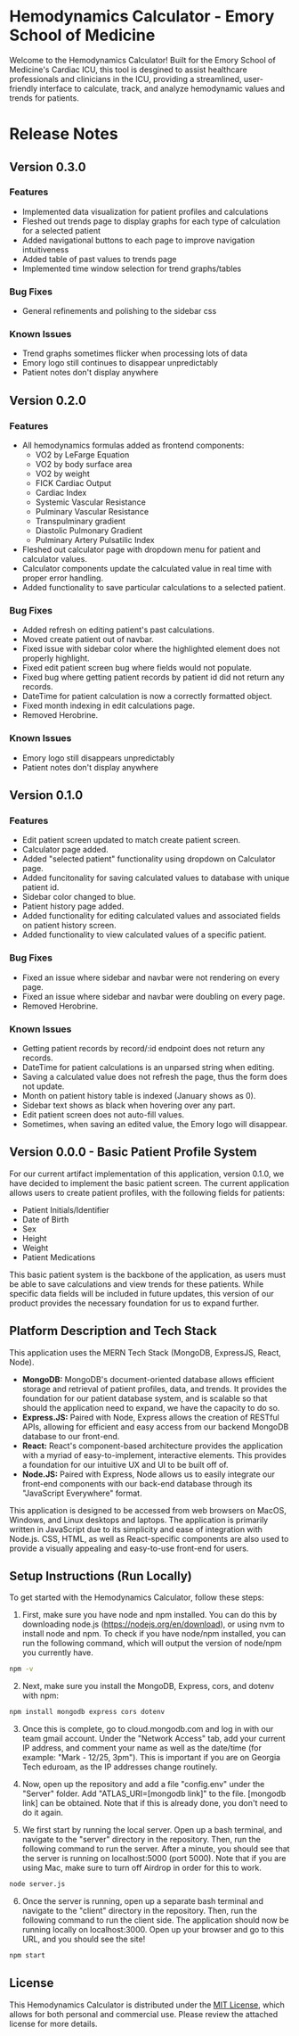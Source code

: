 # Hemodynamics Calculator - Emory School of Medicine

Welcome to the Hemodynamics Calculator! Built for the Emory School of Medicine's Cardiac ICU, this tool is desgined to assist healthcare professionals and clinicians in the ICU, providing a streamlined, user-friendly interface to calculate, track, and analyze hemodynamic values and trends for patients.

# Release Notes

## Version 0.3.0

### Features
* Implemented data visualization for patient profiles and calculations
* Fleshed out trends page to display graphs for each type of calculation for a selected patient
* Added navigational buttons to each page to improve navigation intuitiveness
* Added table of past values to trends page
* Implemented time window selection for trend graphs/tables

### Bug Fixes
* General refinements and polishing to the sidebar css

### Known Issues
* Trend graphs sometimes flicker when processing lots of data
* Emory logo still continues to disappear unpredictably
* Patient notes don't display anywhere

## Version 0.2.0

### Features
* All hemodynamics formulas added as frontend components:
   * VO2 by LeFarge Equation
   * VO2 by body surface area
   * VO2 by weight
   * FICK Cardiac Output
   * Cardiac Index
   * Systemic Vascular Resistance
   * Pulminary Vascular Resistance
   * Transpulminary gradient
   * Diastolic Pulmonary Gradient
   * Pulminary Artery Pulsatilic Index
* Fleshed out calculator page with dropdown menu for patient and calculator values.
* Calculator components update the calculated value in real time with proper error handling.
* Added functionality to save particular calculations to a selected patient.

### Bug Fixes
* Added refresh on editing patient's past calculations.
* Moved create patient out of navbar.
* Fixed issue with sidebar color where the highlighted element does not properly highlight.
* Fixed edit patient screen bug where fields would not populate.
* Fixed bug where getting patient records by patient id did not return any records.
* DateTime for patient calculation is now a correctly formatted object.
* Fixed month indexing in edit calculations page.
* Removed Herobrine. 

### Known Issues
* Emory logo still disappears unpredictably
* Patient notes don't display anywhere

## Version 0.1.0

### Features

* Edit patient screen updated to match create patient screen.
* Calculator page added.
* Added "selected patient" functionality using dropdown on Calculator page.
* Added funcitonality for saving calculated values to database with unique patient id.
* Sidebar color changed to blue.
* Patient history page added.
* Added functionality for editing calculated values and associated fields on patient history screen.
* Added functionality to view calculated values of a specific patient.

### Bug Fixes

* Fixed an issue where sidebar and navbar were not rendering on every page.
* Fixed an issue where sidebar and navbar were doubling on every page.
* Removed Herobrine.

### Known Issues

* Getting patient records by record/:id endpoint does not return any records.
* DateTime for patient calculations is an unparsed string when editing.
* Saving a calculated value does not refresh the page, thus the form does not update.
* Month on patient history table is indexed (January shows as 0).
* Sidebar text shows as black when hovering over any part.
* Edit patient screen does not auto-fill values.
* Sometimes, when saving an edited value, the Emory logo will disappear.

## Version 0.0.0 - Basic Patient Profile System

For our current artifact implementation of this application, version 0.1.0, we have decided to implement the basic patient screen. The current application allows users to create patient profiles, with the following fields for patients:

- Patient Initials/Identifier
- Date of Birth
- Sex
- Height
- Weight
- Patient Medications

This basic patient system is the backbone of the application, as users must be able to save calculations and view trends for these patients. While specific data fields will be included in future updates, this version of our product provides the necessary foundation for us to expand further.

## Platform Description and Tech Stack

This application uses the MERN Tech Stack (MongoDB, ExpressJS, React, Node). 

- **MongoDB:**  MongoDB's document-oriented database allows efficient storage and retrieval of patient profiles, data, and trends. It provides the foundation for our patient database system, and is scalable so that should the application need to expand, we have the capacity to do so. 
- **Express.JS:** Paired with Node, Express allows the creation of RESTful APIs, allowing for efficient and easy access from our backend MongoDB database to our front-end.
- **React:** React's component-based architecture provides the application with a myriad of easy-to-implement, interactive elements. This provides a foundation for our intuitive UX and UI to be built off of.
- **Node.JS:** Paired with Express, Node allows us to easily integrate our front-end components with our back-end database through its "JavaScript Everywhere" format.

This application is designed to be accessed from web browsers on MacOS, Windows, and Linux desktops and laptops. The application is primarily written in JavaScript due to its simplicity and ease of integration with Node.js. CSS, HTML, as well as React-specific components are also used to provide a visually appealing and easy-to-use front-end for users.

## Setup Instructions (Run Locally)

To get started with the Hemodynamics Calculator, follow these steps:
1. First, make sure you have node and npm installed. You can do this by downloading node.js (https://nodejs.org/en/download), or using nvm to install node and npm. To check if you have node/npm installed, you can run the following command, which will output the version of node/npm you currently have.
```bash
npm -v
```
2. Next, make sure you install the MongoDB, Express, cors, and dotenv with npm:
   
```bash
npm install mongodb express cors dotenv
```
3. Once this is complete, go to cloud.mongodb.com and log in with our team gmail account. Under the "Network Access" tab, add your current IP address, and comment your name as well as the date/time (for example: "Mark - 12/25, 3pm"). This is important if you are on Georgia Tech eduroam, as the IP addresses change routinely.

4. Now, open up the repository and add a file "config.env" under the "Server" folder. Add "ATLAS_URI=[mongodb link]" to the file. [mongodb link] can be obtained. Note that if this is already done, you don't need to do it again.

5. We first start by running the local server. Open up a bash terminal, and navigate to the "server" directory in the repository. Then, run the following command to run the server. After a minute, you should see that the server is running on localhost:5000 (port 5000). Note that if you are using Mac, make sure to turn off Airdrop in order for this to work.

```bash
node server.js
```

6. Once the server is running, open up a separate bash terminal and navigate to the "client" directory in the repository. Then, run the following command to run the client side. The application should now be running locally on localhost:3000. Open up your browser and go to this URL, and you should see the site!
```bash
npm start
```

## License

This Hemodynamics Calculator is distributed under the [MIT License](https://example.com/hemodynamics-calculator-license), which allows for both personal and commercial use. Please review the attached license for more details.
